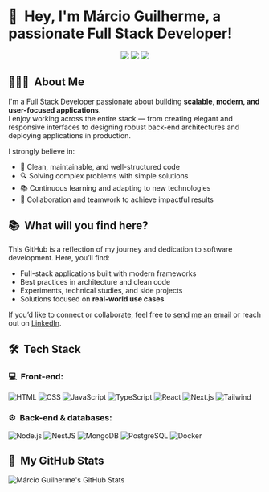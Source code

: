 <h1>👋 &nbsp;Hey, I'm Márcio Guilherme, a passionate Full Stack Developer!</h1>
<p align="center">
<a href="https://www.linkedin.com/in/m%C3%A1rcio-guilherme-50432a300?utm_source=share&utm_campaign=share_via&utm_content=profile&utm_medium=android_app"><img src="https://img.shields.io/badge/-My%20LinkedIn-0077B5?style=flat-square&logo=linkedin&logoColor=white"/></a>
<a href="https://www.instagram.com/marcio_guilherme_manuel?igsh=azNiM2dxaHoyejN0"><img src="https://img.shields.io/badge/-My%20Professional%20IG_-E4405F?style=flat-square&logo=Instagram&logoColor=white"/></a>
<a href="mailto:marcioguilherme.manuel@gmail.com"><img src="https://img.shields.io/badge/-Send%20Me%20a%20Message-D14836?style=flat-square&logo=Gmail&logoColor=white"/></a>


</p>

<h2> 👨🏻‍💻 &nbsp;About Me </h2>

I'm a Full Stack Developer passionate about building **scalable, modern, and user-focused applications**.  
I enjoy working across the entire stack — from creating elegant and responsive interfaces to designing robust back-end architectures and deploying applications in production.  

I strongly believe in:  
- 🚀 Clean, maintainable, and well-structured code  
- 🔍 Solving complex problems with simple solutions  
- 📚 Continuous learning and adapting to new technologies  
- 🤝 Collaboration and teamwork to achieve impactful results  

<h2> 📚 &nbsp;What will you find here?</h2>

This GitHub is a reflection of my journey and dedication to software development. Here, you’ll find:  
- Full-stack applications built with modern frameworks  
- Best practices in architecture and clean code  
- Experiments, technical studies, and side projects  
- Solutions focused on **real-world use cases**  

If you’d like to connect or collaborate, feel free to <a href="mailto:marcioguilherme.manuel@gmail.com">send me an email</a> or reach out on <a href="https://www.linkedin.com/in/m%C3%A1rcio-guilherme-50432a300">LinkedIn</a>.  


<h2> 🛠 &nbsp;Tech Stack</h2>
<h3>💻 &nbsp;Front-end:</h3>

![HTML](https://img.shields.io/badge/-HTML-333333?style=flat&logo=HTML5)
![CSS](https://img.shields.io/badge/-CSS-333333?style=flat&logo=CSS3&logoColor=1572B6)
![JavaScript](https://img.shields.io/badge/-JavaScript-333333?style=flat&logo=javascript)
![TypeScript](https://img.shields.io/badge/-TypeScript-333333?style=flat&logo=typescript&logoColor=2D79C7)
![React](https://img.shields.io/badge/-React-333333?style=flat&logo=react)
![Next.js](https://img.shields.io/badge/-Next.js-333333?style=flat&logo=next.js)
![Tailwind](https://img.shields.io/badge/-Tailwind-333333?style=flat&logo=tailwind-css)


<h3>⚙️ &nbsp;Back-end & databases:</h3>

![Node.js](https://img.shields.io/badge/-Node.js-333333?style=flat&logo=node.js)
![NestJS](https://img.shields.io/badge/-NestJS-333333?style=flat&logo=nestjs&logoColor=E535AB)
![MongoDB](https://img.shields.io/badge/-MongoDB-333333?style=flat&logo=mongodb)
![PostgreSQL](https://img.shields.io/badge/-PostgreSQL-333333?style=flat&logo=postgresql)
![Docker](https://img.shields.io/badge/-Docker-333333?style=flat&logo=docker)


<h2>🚀 &nbsp;My GitHub Stats</h2>

![Márcio Guilherme's GitHub Stats](https://github-readme-stats.vercel.app/api?username=Marcioguilhermemanuel&show_icons=true&theme=dracula)
